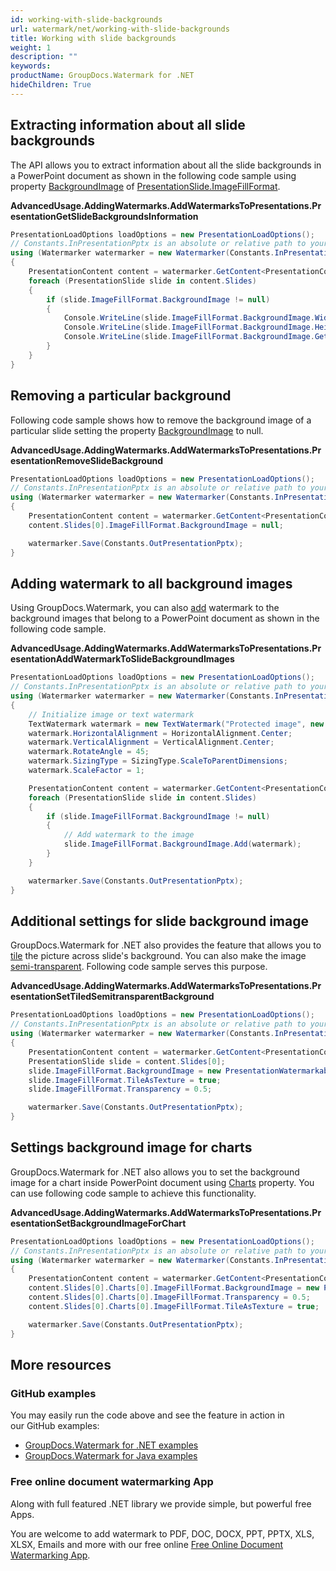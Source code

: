 ```yaml
---
id: working-with-slide-backgrounds
url: watermark/net/working-with-slide-backgrounds
title: Working with slide backgrounds
weight: 1
description: ""
keywords: 
productName: GroupDocs.Watermark for .NET
hideChildren: True
---
```

## Extracting information about all slide backgrounds

The API allows you to extract information about all the slide backgrounds in a PowerPoint document as shown in the following code sample using property [BackgroundImage](https://apireference.groupdocs.com/net/watermark/groupdocs.watermark.contents.presentation/presentationimagefillformat/properties/backgroundimage) of [PresentationSlide.ImageFillFormat](https://apireference.groupdocs.com/net/watermark/groupdocs.watermark.contents.presentation/presentationbaseslide/properties/imagefillformat).

**AdvancedUsage.AddingWatermarks.AddWatermarksToPresentations.PresentationGetSlideBackgroundsInformation**

```csharp
PresentationLoadOptions loadOptions = new PresentationLoadOptions();
// Constants.InPresentationPptx is an absolute or relative path to your document. Ex: @"C:\Docs\presentation.pptx"
using (Watermarker watermarker = new Watermarker(Constants.InPresentationPptx, loadOptions))
{
    PresentationContent content = watermarker.GetContent<PresentationContent>();
    foreach (PresentationSlide slide in content.Slides)
    {
        if (slide.ImageFillFormat.BackgroundImage != null)
        {
            Console.WriteLine(slide.ImageFillFormat.BackgroundImage.Width);
            Console.WriteLine(slide.ImageFillFormat.BackgroundImage.Height);
            Console.WriteLine(slide.ImageFillFormat.BackgroundImage.GetBytes().Length);
        }
    }
}
```

## Removing a particular background

Following code sample shows how to remove the background image of a particular slide setting the property [BackgroundImage](https://apireference.groupdocs.com/net/watermark/groupdocs.watermark.contents.presentation/presentationimagefillformat/properties/backgroundimage) to null.

**AdvancedUsage.AddingWatermarks.AddWatermarksToPresentations.PresentationRemoveSlideBackground**

```csharp
PresentationLoadOptions loadOptions = new PresentationLoadOptions();
// Constants.InPresentationPptx is an absolute or relative path to your document. Ex: @"C:\Docs\presentation.pptx"
using (Watermarker watermarker = new Watermarker(Constants.InPresentationPptx, loadOptions))
{
    PresentationContent content = watermarker.GetContent<PresentationContent>();
    content.Slides[0].ImageFillFormat.BackgroundImage = null;

    watermarker.Save(Constants.OutPresentationPptx);
}
```

## Adding watermark to all background images

Using GroupDocs.Watermark, you can also [add](https://apireference.groupdocs.com/net/watermark/groupdocs.watermark.contents.image/watermarkableimage/methods/add) watermark to the background images that belong to a PowerPoint document as shown in the following code sample.

**AdvancedUsage.AddingWatermarks.AddWatermarksToPresentations.PresentationAddWatermarkToSlideBackgroundImages**

```csharp
PresentationLoadOptions loadOptions = new PresentationLoadOptions();
// Constants.InPresentationPptx is an absolute or relative path to your document. Ex: @"C:\Docs\presentation.pptx"
using (Watermarker watermarker = new Watermarker(Constants.InPresentationPptx, loadOptions))
{
    // Initialize image or text watermark
    TextWatermark watermark = new TextWatermark("Protected image", new Font("Arial", 8));
    watermark.HorizontalAlignment = HorizontalAlignment.Center;
    watermark.VerticalAlignment = VerticalAlignment.Center;
    watermark.RotateAngle = 45;
    watermark.SizingType = SizingType.ScaleToParentDimensions;
    watermark.ScaleFactor = 1;

    PresentationContent content = watermarker.GetContent<PresentationContent>();
    foreach (PresentationSlide slide in content.Slides)
    {
        if (slide.ImageFillFormat.BackgroundImage != null)
        {
            // Add watermark to the image
            slide.ImageFillFormat.BackgroundImage.Add(watermark);
        }
    }

    watermarker.Save(Constants.OutPresentationPptx);
}
```

## Additional settings for slide background image

GroupDocs.Watermark for .NET also provides the feature that allows you to [tile](https://apireference.groupdocs.com/net/watermark/groupdocs.watermark.contents.presentation/presentationimagefillformat/properties/tileastexture) the picture across slide's background. You can also make the image [semi-transparent](https://apireference.groupdocs.com/net/watermark/groupdocs.watermark.contents.presentation/presentationimagefillformat/properties/transparency). Following code sample serves this purpose.

**AdvancedUsage.AddingWatermarks.AddWatermarksToPresentations.PresentationSetTiledSemitransparentBackground**

```csharp
PresentationLoadOptions loadOptions = new PresentationLoadOptions();
// Constants.InPresentationPptx is an absolute or relative path to your document. Ex: @"C:\Docs\presentation.pptx"
using (Watermarker watermarker = new Watermarker(Constants.InPresentationPptx, loadOptions))
{
    PresentationContent content = watermarker.GetContent<PresentationContent>();
    PresentationSlide slide = content.Slides[0];
    slide.ImageFillFormat.BackgroundImage = new PresentationWatermarkableImage(File.ReadAllBytes(Constants.BackgroundPng));
    slide.ImageFillFormat.TileAsTexture = true;
    slide.ImageFillFormat.Transparency = 0.5;

    watermarker.Save(Constants.OutPresentationPptx);
}
```

## Settings background image for charts

GroupDocs.Watermark for .NET also allows you to set the background image for a chart inside PowerPoint document using [Charts](https://apireference.groupdocs.com/net/watermark/groupdocs.watermark.contents.presentation/presentationbaseslide/properties/charts) property. You can use following code sample to achieve this functionality.

**AdvancedUsage.AddingWatermarks.AddWatermarksToPresentations.PresentationSetBackgroundImageForChart**

```csharp
PresentationLoadOptions loadOptions = new PresentationLoadOptions();
// Constants.InPresentationPptx is an absolute or relative path to your document. Ex: @"C:\Docs\presentation.pptx"
using (Watermarker watermarker = new Watermarker(Constants.InPresentationPptx, loadOptions))
{
    PresentationContent content = watermarker.GetContent<PresentationContent>();
    content.Slides[0].Charts[0].ImageFillFormat.BackgroundImage = new PresentationWatermarkableImage(File.ReadAllBytes(Constants.TestPng));
    content.Slides[0].Charts[0].ImageFillFormat.Transparency = 0.5;
    content.Slides[0].Charts[0].ImageFillFormat.TileAsTexture = true;

    watermarker.Save(Constants.OutPresentationPptx);
}
```

## More resources

### GitHub examples

You may easily run the code above and see the feature in action in our GitHub examples:

* [GroupDocs.Watermark for .NET examples](https://github.com/groupdocs-watermark/GroupDocs.Watermark-for-.NET)
* [GroupDocs.Watermark for Java examples](https://github.com/groupdocs-watermark/GroupDocs.Watermark-for-Java)

### Free online document watermarking App

Along with full featured .NET library we provide simple, but powerful free Apps.

You are welcome to add watermark to PDF, DOC, DOCX, PPT, PPTX, XLS, XLSX, Emails and more with our free online [Free Online Document Watermarking App](https://products.groupdocs.app/watermark).
